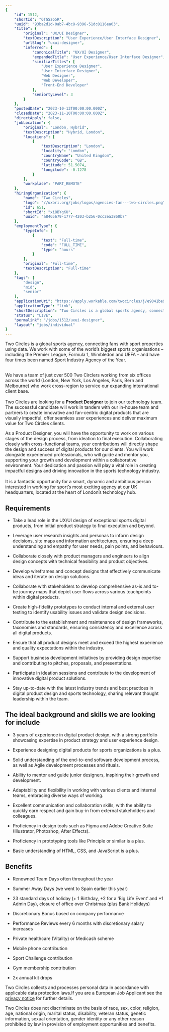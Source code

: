 ```yaml
---
{
	"id": 1512,
	"shortId": "6TGSzo5R",
	"uuid": "93ba2d1d-0ab7-4bc8-9396-51dc8116ea03",
	"title": {
		"original": "UX/UI Designer",
		"textDescription": "User Experience/User Interface Designer",
		"urlSlug": "uxui-designer",
		"inferred": {
			"canonicalTitle": "UX/UI Designer",
			"expandedTitle": "User Experience/User Interface Designer",
			"similiarTitles": [
				"User Experience Designer",
				"User Interface Designer",
				"Web Designer",
				"Web Developer",
				"Front-End Developer"
			],
			"seniortyLevel": 3
		}
	},
	"postedDate": "2023-10-13T00:00:00.000Z",
	"closedDate": "2023-11-10T00:00:00.000Z",
	"directApply": false,
	"jobLocation": {
		"original": "London, Hybrid",
		"textDescription": "Hybrid, London",
		"locations": [
			{
				"textDescription": "London",
				"locality": "London",
				"countryName": "United Kingdom",
				"countryCode": "GB",
				"latitude": 51.5074,
				"longitude": -0.1278
			}
		],
		"workplace": "PART_REMOTE"
	},
	"hiringOrganization": {
		"name": "Two Circles",
		"logo": "//uxbri.org/jobs/logos/agencies-fan---two-circles.png",
		"id": 651,
		"shortId": "xi8BYgKU",
		"uuid": "a8465679-1777-4203-b256-0cc2ea3860b7"
	},
	"employmentType": {
		"typeInfo": [
			{
				"text": "Full-time",
				"code": "FULL_TIME",
				"type": "hours"
			}
		],
		"original": "Full-time",
		"textDescription": "Full-time"
	},
	"tags": [
		"design",
		"mid",
		"senior"
	],
	"applicationUri": "https://apply.workable.com/twocircles/j/e9041be924/apply/",
	"applicationType": "link",
	"shortDescription": "Two Circles is a global sports agency, connecting fans with sport properties using data. We work with some of the world’s’ biggest sports organisations – including the Premier League, Formula 1,",
	"status": "LIVE",
	"permalink": "/jobs/1512/uxui-designer",
	"layout": "jobs/individual"
}
---
```

<p>Two Circles is a global sports agency, connecting fans with sport properties using data. We work with some of the world’s biggest sports organisations – including the Premier League, Formula 1, Wimbledon and UEFA – and have four times been named Sport Industry Agency of the Year.</p><p><br>We have a team of just over 500 Two Circlers working from six offices across the world (London, New York, Los Angeles, Paris, Bern and Melbourne) who work cross-region to service our expanding international client base.<br><br>Two Circles are looking for a <strong>Product Designer</strong> to join our technology team. The successful candidate will work in tandem with our in-house team and partners to create innovative and fan-centric digital products that are visually impactful, offer seamless user experiences and deliver maximum value for Two Circles clients.</p><p>As a Product Designer, you will have the opportunity to work on various stages of the design process, from ideation to final execution. Collaborating closely with cross-functional teams, your contributions will directly shape the design and success of digital products for our clients. You will work alongside experienced professionals, who will guide and mentor you, supporting your growth and development within a collaborative environment. Your dedication and passion will play a vital role in creating impactful designs and driving innovation in the sports technology industry.<br><br>It is a fantastic opportunity for a smart, dynamic and ambitious person interested in working for sport’s most exciting agency at our UK headquarters, located at the heart of London’s technology hub.</p><h2>Requirements</h2><ul><li><p>Take a lead role in the UX/UI design of exceptional sports digital products, from initial product strategy to final execution and beyond.</p></li><li><p>Leverage user research insights and personas to inform design decisions, site maps and information architectures, ensuring a deep understanding and empathy for user needs, pain points, and behaviours.</p></li><li><p>Collaborate closely with product managers and engineers to align design concepts with technical feasibility and product objectives.</p></li><li><p>Develop wireframes and concept designs that effectively communicate ideas and iterate on design solutions.</p></li><li><p>Collaborate with stakeholders to develop comprehensive as-is and to-be journey maps that depict user flows across various touchpoints within digital products.</p></li><li><p>Create high-fidelity prototypes to conduct internal and external user testing to identify usability issues and validate design decisions.</p></li><li><p>Contribute to the establishment and maintenance of design frameworks, taxonomies and standards, ensuring consistency and excellence across all digital products.</p></li><li><p>Ensure that all product designs meet and exceed the highest experience and quality expectations within the industry.</p></li><li><p>Support business development initiatives by providing design expertise and contributing to pitches, proposals, and presentations.</p></li><li><p>Participate in ideation sessions and contribute to the development of innovative digital product solutions.</p></li><li><p>Stay up-to-date with the latest industry trends and best practices in digital product design and sports technology, sharing relevant thought leadership within the team.</p></li></ul><h2>The ideal background and skills we are looking for include</h2><ul><li><p>3 years of experience in digital product design, with a strong portfolio showcasing expertise in product strategy and user experience design.</p></li><li><p>Experience designing digital products for sports organizations is a plus.</p></li><li><p>Solid understanding of the end-to-end software development process, as well as Agile development processes and rituals.</p></li><li><p>Ability to mentor and guide junior designers, inspiring their growth and development.</p></li><li><p>Adaptability and flexibility in working with various clients and internal teams, embracing diverse ways of working.</p></li><li><p>Excellent communication and collaboration skills, with the ability to quickly earn respect and gain buy-in from external stakeholders and colleagues.</p></li><li><p>Proficiency in design tools such as Figma and Adobe Creative Suite (Illustrator, Photoshop, After Effects).</p></li><li><p>Proficiency in prototyping tools like Principle or similar is a plus.</p></li><li><p>Basic understanding of HTML, CSS, and JavaScript is a plus.</p></li></ul><h2>Benefits</h2><ul><li><p>Renowned Team Days often throughout the year</p></li><li><p>Summer Away Days (we went to Spain earlier this year)</p></li><li><p>23 standard days of holiday (+ 1 Birthday, +2 for a ‘Big Life Event’ and +1 Admin Day), closure of office over Christmas (plus Bank Holidays)</p></li><li><p>Discretionary Bonus based on company performance</p></li><li><p>Performance Reviews every 6 months with discretionary salary increases</p></li><li><p>Private healthcare (Vitality) or Medicash scheme</p></li><li><p>Mobile phone contribution</p></li><li><p>Sport Challenge contribution</p></li><li><p>Gym membership contribution</p></li><li><p>2x annual kit drops</p></li></ul><p>Two Circles collects and processes personal data in accordance with applicable data protection laws.If you are a European Job Applicant see the <a target="_blank" rel="noopener noreferrer nofollow" href="https://apply.workable.com/twocircles/gdpr_policy?lng=en">privacy notice</a> for further details.</p><p>Two Circles does not discriminate on the basis of race, sex, color, religion, age, national origin, marital status, disability, veteran status, genetic information, sexual orientation, gender identity or any other reason prohibited by law in provision of employment opportunities and benefits.</p>
